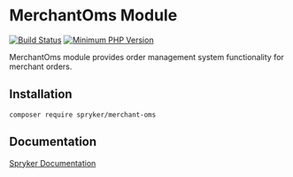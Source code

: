 # MerchantOms Module
[![Build Status](https://travis-ci.org/spryker/merchant-oms.svg)](https://travis-ci.org/spryker/merchant-oms)
[![Minimum PHP Version](https://img.shields.io/badge/php-%3E%3D%207.3-8892BF.svg)](https://php.net/)

MerchantOms module provides order management system functionality for merchant orders.

## Installation

```
composer require spryker/merchant-oms
```

## Documentation

[Spryker Documentation](https://academy.spryker.com/developing_with_spryker/module_guide/modules.html)
